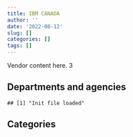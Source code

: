 ```yaml
---
title: IBM CANADA
author: ''
date: '2022-08-12'
slug: []
categories: []
tags: []
---
```


<script src="/rmarkdown-libs/htmlwidgets/htmlwidgets.js"></script>
<link href="/rmarkdown-libs/datatables-css/datatables-crosstalk.css" rel="stylesheet" />
<script src="/rmarkdown-libs/datatables-binding/datatables.js"></script>
<script src="/rmarkdown-libs/jquery/jquery-3.6.0.min.js"></script>
<link href="/rmarkdown-libs/dt-core/css/jquery.dataTables.min.css" rel="stylesheet" />
<link href="/rmarkdown-libs/dt-core/css/jquery.dataTables.extra.css" rel="stylesheet" />
<script src="/rmarkdown-libs/dt-core/js/jquery.dataTables.min.js"></script>
<link href="/rmarkdown-libs/crosstalk/css/crosstalk.min.css" rel="stylesheet" />
<script src="/rmarkdown-libs/crosstalk/js/crosstalk.min.js"></script>
<script src="/rmarkdown-libs/htmlwidgets/htmlwidgets.js"></script>
<link href="/rmarkdown-libs/datatables-css/datatables-crosstalk.css" rel="stylesheet" />
<script src="/rmarkdown-libs/datatables-binding/datatables.js"></script>
<script src="/rmarkdown-libs/jquery/jquery-3.6.0.min.js"></script>
<link href="/rmarkdown-libs/dt-core/css/jquery.dataTables.min.css" rel="stylesheet" />
<link href="/rmarkdown-libs/dt-core/css/jquery.dataTables.extra.css" rel="stylesheet" />
<script src="/rmarkdown-libs/dt-core/js/jquery.dataTables.min.js"></script>
<link href="/rmarkdown-libs/crosstalk/css/crosstalk.min.css" rel="stylesheet" />
<script src="/rmarkdown-libs/crosstalk/js/crosstalk.min.js"></script>

Vendor content here. 3

## Departments and agencies

    ## [1] "Init file loaded"

<div id="htmlwidget-1" style="width:100%;height:auto;" class="datatables html-widget"></div>
<script type="application/json" data-for="htmlwidget-1">{"x":{"filter":"none","vertical":false,"data":[["aafc-aac","aandc-aadnc","atssc-scdata","cas-satj","cbsa-asfc","ccohs-cchst","cfia-acia","cgc-ccg","cic","cihr-irsc","cnsc-ccsn","cpc-cpp","cra-arc","crtc","csa-asc","csc-scc","csps-efpc","dfatd-maecd","dfo-mpo","dnd-mdn","ec","elections","esdc-edsc","fcac-acfc","feddevontario","fin","fintrac-canafe","hc-sc","ic","infc","isc-sac","jus","nfb-onf","nrc-cnrc","nrcan-rncan","nserc-crsng","oag-bvg","osfi-bsif","osgg-bsgg","pc","pco-bcp","phac-aspc","ppsc-sppc","ps-sp","psc-cfp","pwgsc-tpsgc","rcmp-grc","ssc-spc","statcan","tbs-sct","vac-acc"],["$ 11,529,195.93","$    733,673.00","$     42,975.99","$     10,840.67","$ 17,055,280.57","$     11,809.17","$    367,650.47","$        481.46","$  1,498,045.18","$     26,451.11","$    246,916.59","$     13,651.31","$  9,803,481.07","$     25,920.64",null,"$  1,846,788.21","$    900,411.26","$    638,618.67","$  1,403,426.27","$ 48,027,787.16","$     42,248.60","$ 11,542,193.27","$  1,474,679.89",null,null,"$     15,340.70","$     86,330.39","$    571,726.52","$  1,119,968.59","$     48,129.39",null,null,"$     33,468.97","$      7,358.62",null,"$     28,502.70",null,"$    254,517.26",null,"$    300,898.18","$    129,993.86","$    168,835.77",null,"$     48,990.08","$     13,576.19","$ 24,080,440.78","$  5,087,698.66","$262,086,933.97","$    110,415.98","$  8,139,576.82",null],["$  8,952,813.91","$    843,139.00","$     42,975.99","$     20,318.52","$ 13,536,828.18","$     16,023.59","$    315,368.47","$     35,146.22","$    992,534.88","$     73,558.50",null,null,"$  9,460,439.19",null,null,"$  5,332,095.86",null,"$  1,144,114.06","$  1,301,334.20","$ 48,943,874.80",null,"$ 25,872,610.44","$  1,745,108.15",null,null,null,"$    123,998.03","$    409,903.79","$    736,795.95","$    118,787.51","$    576,794.84","$      2,204.89","$     73,015.60","$      5,953.39","$    133,871.10","$     20,594.55",null,"$    256,690.07",null,"$    404,274.87","$     38,776.23","$     93,315.85","$     11,103.32","$     64,542.10","$     89,467.56","$ 43,275,254.47","$  3,393,643.99","$311,852,781.28","$     25,051.05","$  6,425,282.22","$    242,959.53"],["$  7,173,145.65","$  1,582,061.23","$     47,631.53","$    107,665.82","$ 14,300,226.49","$      4,214.42","$    445,236.22","$     97,547.61","$    444,519.56","$     55,534.59","$     60,654.39",null,"$  9,614,771.08",null,"$     50,664.15","$    778,365.23","$     67,800.00","$  1,051,911.57","$  5,496,387.04","$ 42,847,165.28",null,"$ 25,982,559.43","$  3,254,801.38",null,null,null,"$    108,234.11","$    282,446.57","$    799,366.80","$    122,592.18","$    836,260.10","$    175,135.39","$     53,480.64","$    238,064.54","$     20,189.94","$     26,670.14","$    160,708.20","$    211,757.97","$      4,420.47","$    450,748.70","$     23,140.37","$    359,421.34",null,"$     28,325.74","$     14,740.72","$ 11,175,754.23","$  4,194,652.10","$270,909,512.18","$     49,705.31","$  1,787,838.98","$    713,477.04"],["$  7,994,741.90","$    138,869.32","$     47,501.39","$     86,179.62","$ 16,836,302.85",null,"$    129,745.91","$     35,146.22","$  2,278,970.76","$     57,261.34","$    147,335.05",null,"$  7,257,073.08","$      5,506.03","$     69,893.37","$    779,679.01",null,"$    550,881.60","$ 23,294,546.86","$ 44,812,301.32",null,"$ 25,680,369.77","$ 18,852,894.44","$     38,872.00","$         38.85",null,"$     80,022.64","$  1,755,728.07","$    551,884.76","$    122,257.22","$    681,743.15","$     12,454.10","$     52,223.47","$     97,486.99","$        162.82","$     44,340.94",null,"$    220,652.56","$      4,408.39","$    444,595.49","$     67,631.45","$  1,381,134.93",null,"$    229,052.40","$     46,148.33","$  5,559,698.20","$  4,726,350.89","$294,072,206.44","$    708,450.68","$  1,725,012.93","$    961,002.83"]],"container":"<table class=\"display\">\n  <thead>\n    <tr>\n      <th>owner_org<\/th>\n      <th>2017-2018<\/th>\n      <th>2018-2019<\/th>\n      <th>2019-2020<\/th>\n      <th>2020-2021<\/th>\n    <\/tr>\n  <\/thead>\n<\/table>","options":{"order":[[4,"desc"]],"pageLength":10,"autoWidth":true,"columnDefs":[],"orderClasses":false}},"evals":[],"jsHooks":[]}</script>

## Categories

<div id="htmlwidget-2" style="width:100%;height:auto;" class="datatables html-widget"></div>
<script type="application/json" data-for="htmlwidget-2">{"x":{"filter":"none","vertical":false,"data":[["1_facilities_and_construction","11_defence","2_professional_services","3_information_technology","6_industrial_products_and_services","7_travel","8_security_and_protection","9_human_capital",null],["$ 35,948,796.05","$ 44,228,850.83","$ 30,425,552.26","$295,852,672.92","$  2,271,756.43","$     92,589.92","$    624,205.75","$     93,895.67","$     36,910.08"],["$ 35,578,629.13","$ 45,103,032.45","$ 33,822,389.38","$369,370,884.59","$  2,271,756.43","$    223,810.08","$    522,242.08","$    110,602.04",null],["$ 35,473,529.07","$ 39,638,680.34","$  6,787,982.93","$321,076,578.75","$  2,277,980.42",null,"$    523,672.88","$    431,082.05",null],["$ 35,553,867.03","$ 41,612,582.73","$ 42,965,354.84","$338,206,696.28","$  2,271,756.43",null,"$  1,869,984.81","$    158,518.27",null]],"container":"<table class=\"display\">\n  <thead>\n    <tr>\n      <th>Category<\/th>\n      <th>2017-2018<\/th>\n      <th>2018-2019<\/th>\n      <th>2019-2020<\/th>\n      <th>2020-2021<\/th>\n    <\/tr>\n  <\/thead>\n<\/table>","options":{"order":[[4,"desc"]],"pageLength":20,"autoWidth":true,"columnDefs":[],"orderClasses":false,"lengthMenu":[10,20,25,50,100]}},"evals":[],"jsHooks":[]}</script>
